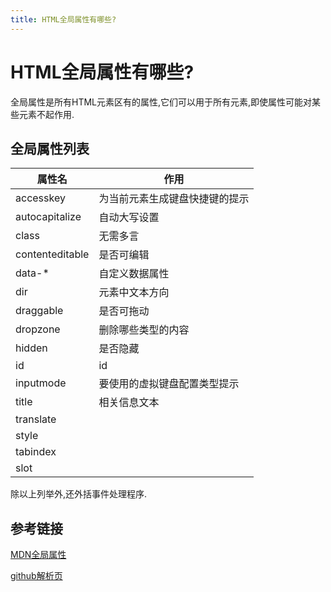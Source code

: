 ```yaml
---
title: HTML全局属性有哪些?
---
```


# HTML全局属性有哪些?

全局属性是所有HTML元素区有的属性,它们可以用于所有元素,即使属性可能对某些元素不起作用.
## 全局属性列表
属性名|作用
----|----
accesskey|为当前元素生成键盘快捷键的提示
autocapitalize|自动大写设置
class|无需多言
contenteditable|是否可编辑
data-*|自定义数据属性
dir|元素中文本方向
draggable|是否可拖动
dropzone|删除哪些类型的内容
hidden|是否隐藏
id|id
inputmode|要使用的虚拟键盘配置类型提示
title|相关信息文本
translate|
style|
tabindex|
slot|

除以上列举外,还外括事件处理程序.

## 参考链接
[MDN全局属性](https://developer.mozilla.org/zh-CN/docs/Web/HTML/Global_attributes)

[github解析页](https://github.com/haizlin/fe-interview/issues/7)